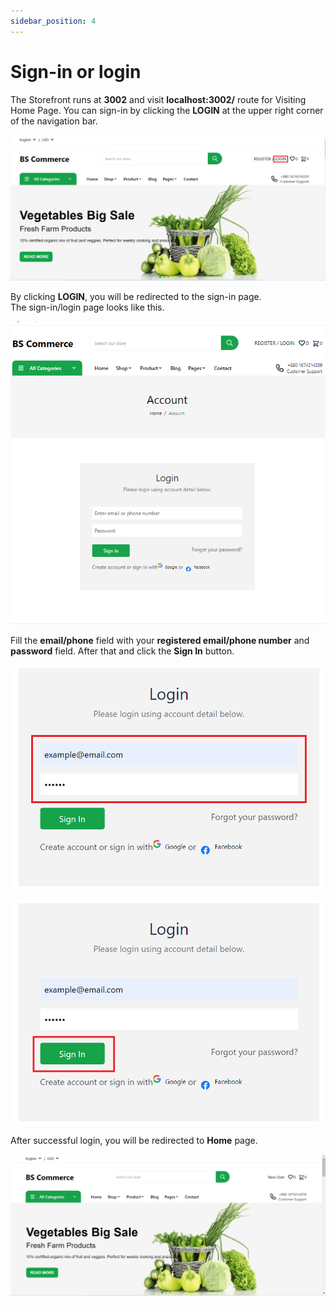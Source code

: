 ```yaml
---
sidebar_position: 4
---
```


# Sign-in or login

The Storefront runs at **3002** and visit **localhost:3002/** route for Visiting Home Page. You can sign-in by clicking the **LOGIN** at the upper right corner of the navigation bar.

![Docs Version Dropdown](../img/sign-in/login.png)

By clicking **LOGIN**, you will be redirected to the sign-in page.<br/>
The sign-in/login page looks like this.

![Docs Version Dropdown](../img/sign-in/login-page.png)

Fill the **email/phone** field with your **registered email/phone number** and **password** field. After that and click the **Sign In** button.

![Docs Version Dropdown](../img/sign-in/field.png)

![Docs Version Dropdown](../img/sign-in/sign-in-button.png)

After successful login, you will be redirected to **Home** page.

![Docs Version Dropdown](../img/sign-in/home.png)
